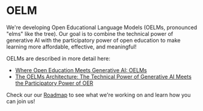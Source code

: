 # OELM

We're developing Open Educational Language Models (OELMs, pronounced "elms" like the tree). Our goal is to combine the technical power of generative AI with the participatory power of open education to make learning more affordable, effective, and meaningful!

OELMs are described in more detail here:

- [Where Open Education Meets Generative AI: OELMs](https://opencontent.org/blog/archives/7628)
- [The OELMs Architecture: The Technical Power of Generative AI Meets the Participatory Power of OER](https://opencontent.org/blog/archives/7668)

Check our our [Roadmap](ROADMAP.md) to see what we're working on and learn how you can join us!